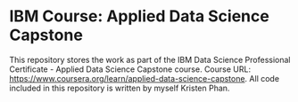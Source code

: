 # IBM Course: Applied Data Science Capstone
This repository stores the work as part of the IBM Data Science Professional Certificate - Applied Data Science Capstone course. Course URL: https://www.coursera.org/learn/applied-data-science-capstone.
All code included in this repository is written by myself Kristen Phan.
